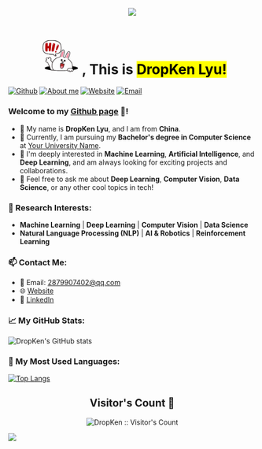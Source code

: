 <p align="center"><img src="https://i.imgur.com/A6bWGFl.gif"/></p>
<div>
  <h1 align="center"> 
    <strong>
      <img src="https://github.com/ffftuanxxx/ffftuanxxx/blob/main/hi.gif" width="90px">, This is <mark>DropKen Lyu!</mark>
    </strong>
  </h1>
</div>
 
[![Github](https://img.shields.io/badge/-Github-000?style=for-the-badge&logo=Github&logoColor=white)](https://github.com/your-username)
[![About me](https://img.shields.io/badge/About%20Me-eaf500?style=for-the-badge)](https://your-website-link.com)
[![Website](https://img.shields.io/badge/Website-8A2BE2?style=for-the-badge)](https://your-website-link.com)
[![Email](https://img.shields.io/badge/Email-00FFFF?style=for-the-badge)](mailto:2879907402@qq.com)

### Welcome to my [Github page](https://your-website-link.com) 👋!

- 👯 My name is **DropKen Lyu**, and I am from **China**.  
- 🔭 Currently, I am pursuing my **Bachelor's degree in Computer Science** at [Your University Name](https://your-university-link.com).  
- 🌱 I'm deeply interested in **Machine Learning**, **Artificial Intelligence**, and **Deep Learning**, and am always looking for exciting projects and collaborations.
- 💬 Feel free to ask me about **Deep Learning**, **Computer Vision**, **Data Science**, or any other cool topics in tech!

### 🧠 Research Interests:
- **Machine Learning** | **Deep Learning** | **Computer Vision** | **Data Science**
- **Natural Language Processing (NLP)** | **AI & Robotics** | **Reinforcement Learning**

### 📫 Contact Me:
- 📧 Email: [2879907402@qq.com](mailto:2879907402@qq.com)
- 🌐 [Website](https://your-website-link.com)
- 🔗 [LinkedIn](https://linkedin.com/in/your-profile)

### 📈 My GitHub Stats:
![DropKen's GitHub stats](https://github-readme-stats.vercel.app/api?username=your-username&show_icons=true&count_private=true&theme=radical&hide=prs)

### 📝 My Most Used Languages:
[![Top Langs](https://github-readme-stats.vercel.app/api/top-langs/?username=your-username&theme=radical&count_private=true&hide=javascript,scss&layout=compact)](https://github.com/your-username/github-readme-stats)

<h2 align="center">Visitor's Count 👀</h2>
<p align="center"><img src="https://profile-counter.glitch.me/{your-username}/count.svg" alt="DropKen :: Visitor's Count" /></p>

<img src="https://imgur.com/rilHVxA.png" width="500"/>

<!-- More images or stats can be added here -->
